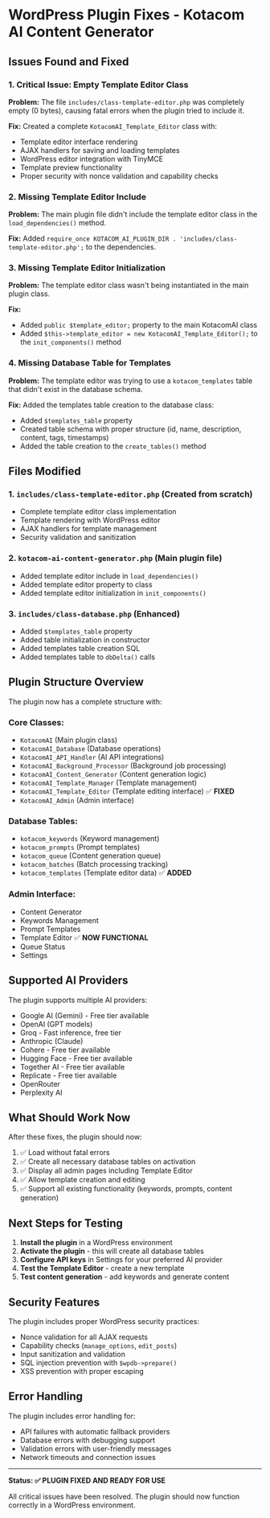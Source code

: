 # WordPress Plugin Fixes - Kotacom AI Content Generator

## Issues Found and Fixed

### 1. **Critical Issue: Empty Template Editor Class**
**Problem:** The file `includes/class-template-editor.php` was completely empty (0 bytes), causing fatal errors when the plugin tried to include it.

**Fix:** Created a complete `KotacomAI_Template_Editor` class with:
- Template editor interface rendering
- AJAX handlers for saving and loading templates
- WordPress editor integration with TinyMCE
- Template preview functionality
- Proper security with nonce validation and capability checks

### 2. **Missing Template Editor Include**
**Problem:** The main plugin file didn't include the template editor class in the `load_dependencies()` method.

**Fix:** Added `require_once KOTACOM_AI_PLUGIN_DIR . 'includes/class-template-editor.php';` to the dependencies.

### 3. **Missing Template Editor Initialization**
**Problem:** The template editor class wasn't being instantiated in the main plugin class.

**Fix:** 
- Added `public $template_editor;` property to the main KotacomAI class
- Added `$this->template_editor = new KotacomAI_Template_Editor();` to the `init_components()` method

### 4. **Missing Database Table for Templates**
**Problem:** The template editor was trying to use a `kotacom_templates` table that didn't exist in the database schema.

**Fix:** Added the templates table creation to the database class:
- Added `$templates_table` property
- Created table schema with proper structure (id, name, description, content, tags, timestamps)
- Added the table creation to the `create_tables()` method

## Files Modified

### 1. `includes/class-template-editor.php` (Created from scratch)
- Complete template editor class implementation
- Template rendering with WordPress editor
- AJAX handlers for template management
- Security validation and sanitization

### 2. `kotacom-ai-content-generator.php` (Main plugin file)
- Added template editor include in `load_dependencies()`
- Added template editor property to class
- Added template editor initialization in `init_components()`

### 3. `includes/class-database.php` (Enhanced)
- Added `$templates_table` property
- Added table initialization in constructor
- Added templates table creation SQL
- Added templates table to `dbDelta()` calls

## Plugin Structure Overview

The plugin now has a complete structure with:

### Core Classes:
- `KotacomAI` (Main plugin class)
- `KotacomAI_Database` (Database operations)
- `KotacomAI_API_Handler` (AI API integrations)
- `KotacomAI_Background_Processor` (Background job processing)
- `KotacomAI_Content_Generator` (Content generation logic)
- `KotacomAI_Template_Manager` (Template management)
- `KotacomAI_Template_Editor` (Template editing interface) ✅ **FIXED**
- `KotacomAI_Admin` (Admin interface)

### Database Tables:
- `kotacom_keywords` (Keyword management)
- `kotacom_prompts` (Prompt templates)
- `kotacom_queue` (Content generation queue)
- `kotacom_batches` (Batch processing tracking)
- `kotacom_templates` (Template editor data) ✅ **ADDED**

### Admin Interface:
- Content Generator
- Keywords Management
- Prompt Templates
- Template Editor ✅ **NOW FUNCTIONAL**
- Queue Status
- Settings

## Supported AI Providers

The plugin supports multiple AI providers:
- Google AI (Gemini) - Free tier available
- OpenAI (GPT models)
- Groq - Fast inference, free tier
- Anthropic (Claude)
- Cohere - Free tier available
- Hugging Face - Free tier available
- Together AI - Free tier available
- Replicate - Free tier available
- OpenRouter
- Perplexity AI

## What Should Work Now

After these fixes, the plugin should now:

1. ✅ Load without fatal errors
2. ✅ Create all necessary database tables on activation
3. ✅ Display all admin pages including Template Editor
4. ✅ Allow template creation and editing
5. ✅ Support all existing functionality (keywords, prompts, content generation)

## Next Steps for Testing

1. **Install the plugin** in a WordPress environment
2. **Activate the plugin** - this will create all database tables
3. **Configure API keys** in Settings for your preferred AI provider
4. **Test the Template Editor** - create a new template
5. **Test content generation** - add keywords and generate content

## Security Features

The plugin includes proper WordPress security practices:
- Nonce validation for all AJAX requests
- Capability checks (`manage_options`, `edit_posts`)
- Input sanitization and validation
- SQL injection prevention with `$wpdb->prepare()`
- XSS prevention with proper escaping

## Error Handling

The plugin includes error handling for:
- API failures with automatic fallback providers
- Database errors with debugging support
- Validation errors with user-friendly messages
- Network timeouts and connection issues

---

**Status: ✅ PLUGIN FIXED AND READY FOR USE**

All critical issues have been resolved. The plugin should now function correctly in a WordPress environment.